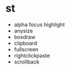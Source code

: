 # st

- alpha focus highlight
- anysize
- boxdraw
- clipboard
- fullscreen
- rightclickpaste
- scrollback
